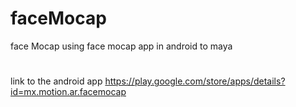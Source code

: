 # faceMocap
face Mocap using face mocap app in android to maya

#
link to the android app 
https://play.google.com/store/apps/details?id=mx.motion.ar.facemocap

#

